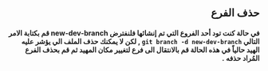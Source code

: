 
## <div dir=rtl> حذف الفرع</div>
####  <div dir=rtl> في حالة كنت تود أحد الفروع التي تم إنشائها فلنفترض  new-dev-branch  قم بكتابة الامر التالي `git branch -d new-dev-branch` ,  لكن لا يمكنك حذف الملف الي يؤشر عليه الهيد حالياً في هذه الحالة قم بالانتقال الى فرع لتغيير مكان المهيد ثم قم بحذف الفرع المُراد حذفه .</div>